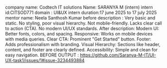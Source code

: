 company name: Codtech IT solutions 
Name: SARANYA M (intern)
intern id:CITSOD771
domain : UI&UX
intern duration:17 june 2025 to 17 july 2025
mentor name: Neela Santhosh Kumar
before description :
Very basic and static.
No styling, poor visual hierarchy.
Not mobile-friendly.
Lacks clear call to action (CTA).
No modern UI/UX standards.
After description:
Modern UI: Better fonts, colors, and spacing.
Responsive: Works on mobile devices with media queries.
Clear CTA: Prominent "Get Started" button.
Footer: Adds professionalism with branding.
Visual Hierarchy: Sections like header, content, and footer are clearly defined.
Accessibility: Simple and clean for easy navigation.
BEFORE OUTPUT :
https://github.com/Saranya-M-IT/UI-UX-task1/issues/1#issue-3234493884



